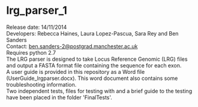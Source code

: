 lrg_parser_1
============
Release date: 14/11/2014  
Developers: Rebecca Haines, Laura Lopez-Pascua, Sara Rey and Ben Sanders  
Contact: ben.sanders-2@postgrad.manchester.ac.uk  
Requires python 2.7    
The LRG parser is designed to take Locus Reference Genomic (LRG) files and output a FASTA format file containing the sequence for each exon.  
A user guide is provided in this repository as a Word file (UserGuide_lrgparser.docx). This word document also contains some troubleshooting information.  
Two independent tests, files for testing with and a brief guide to the testing have been placed in the folder 'FinalTests'.  

